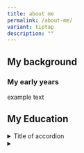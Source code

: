 ```yaml
---
title: about me
permalink: /about-me/
variant: tiptap
description: ""
---
```

<h2>My background</h2>
<p></p>
<h3>My early years</h3>
<p>example text</p>
<p></p>
<h2>My Education</h2>
<div data-type="detailGroup" class="isomer-accordion isomer-accordion-white">
<details class="isomer-details">
<summary>Title of accordion</summary>
<div data-type="detailsContent" class="isomer-details-content">
<p>Example text</p>
</div>
</details>
<details class="isomer-details">
<summary></summary>
<div data-type="detailsContent" class="isomer-details-content">
<p></p>
</div>
</details>
</div>
<p></p>
<p></p>